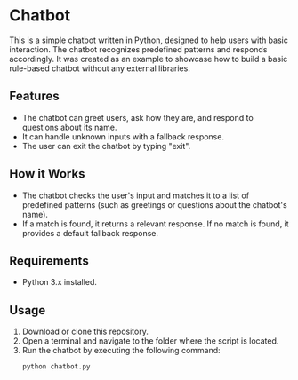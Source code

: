 # Chatbot

This is a simple chatbot written in Python, designed to help users with basic interaction. The chatbot recognizes predefined patterns and responds accordingly. It was created as an example to showcase how to build a basic rule-based chatbot without any external libraries.

## Features
- The chatbot can greet users, ask how they are, and respond to questions about its name.
- It can handle unknown inputs with a fallback response.
- The user can exit the chatbot by typing "exit".
  
## How it Works
- The chatbot checks the user's input and matches it to a list of predefined patterns (such as greetings or questions about the chatbot's name).
- If a match is found, it returns a relevant response. If no match is found, it provides a default fallback response.
  
## Requirements
- Python 3.x installed.

## Usage
1. Download or clone this repository.
2. Open a terminal and navigate to the folder where the script is located.
3. Run the chatbot by executing the following command:
   ```bash
   python chatbot.py
